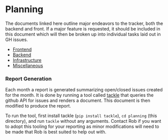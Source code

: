 # Planning 

The documents linked here outline major endeavors to the tracker, both the backend and front. If a major feature is requested, it should be included in this document which will then be broken up into individual tasks laid out in GH issues. 

- [Frontend](./frontend.md)
- [Backend](./backend.md)
- [Infrastructure](./infra.md)
- [Miscellaneous](./miscellaneous.md)

### Report Generation 

Each month a report is generated summarizing open/closed issues created for the month. It is done by running a tool called [tackle](https://github.com/robcxyz/tackle-box) that queries the github API for issues and renders a document. This document is then modified to produce the report. 

To run the tool, first install tackle (`pip install tackle`), `cd planning` (this directory), and run `tackle` without any arguments. Contact Rob if you want to adopt this tooling for your reporting as minor modifications will need to be made that Rob is best suited to help out with.
